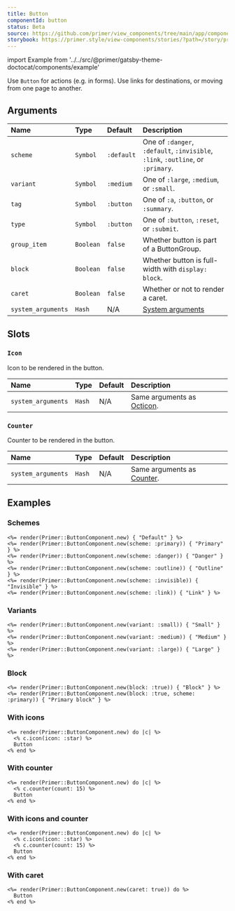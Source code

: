 ```yaml
---
title: Button
componentId: button
status: Beta
source: https://github.com/primer/view_components/tree/main/app/components/primer/button_component.rb
storybook: https://primer.style/view-components/stories/?path=/story/primer-button-component
---
```


import Example from '../../src/@primer/gatsby-theme-doctocat/components/example'

<!-- Warning: AUTO-GENERATED file, do not edit. Add code comments to your Ruby instead <3 -->

Use `Button` for actions (e.g. in forms). Use links for destinations, or moving from one page to another.

## Arguments

| Name | Type | Default | Description |
| :- | :- | :- | :- |
| `scheme` | `Symbol` | `:default` | One of `:danger`, `:default`, `:invisible`, `:link`, `:outline`, or `:primary`. |
| `variant` | `Symbol` | `:medium` | One of `:large`, `:medium`, or `:small`. |
| `tag` | `Symbol` | `:button` | One of `:a`, `:button`, or `:summary`. |
| `type` | `Symbol` | `:button` | One of `:button`, `:reset`, or `:submit`. |
| `group_item` | `Boolean` | `false` | Whether button is part of a ButtonGroup. |
| `block` | `Boolean` | `false` | Whether button is full-width with `display: block`. |
| `caret` | `Boolean` | `false` | Whether or not to render a caret. |
| `system_arguments` | `Hash` | N/A | [System arguments](/system-arguments) |

## Slots

### `Icon`

Icon to be rendered in the button.

| Name | Type | Default | Description |
| :- | :- | :- | :- |
| `system_arguments` | `Hash` | N/A | Same arguments as [Octicon](/components/octicon). |

### `Counter`

Counter to be rendered in the button.

| Name | Type | Default | Description |
| :- | :- | :- | :- |
| `system_arguments` | `Hash` | N/A | Same arguments as [Counter](/components/counter). |

## Examples

### Schemes

<Example src="<button type='button' data-view-component='true' class='btn'>    Default  </button><button type='button' data-view-component='true' class='btn-primary btn'>    Primary  </button><button type='button' data-view-component='true' class='btn-danger btn'>    Danger  </button><button type='button' data-view-component='true' class='btn-outline btn'>    Outline  </button><button type='button' data-view-component='true' class='btn-invisible btn'>    Invisible  </button><button type='button' data-view-component='true' class='btn-link'>    Link  </button>" />

```erb
<%= render(Primer::ButtonComponent.new) { "Default" } %>
<%= render(Primer::ButtonComponent.new(scheme: :primary)) { "Primary" } %>
<%= render(Primer::ButtonComponent.new(scheme: :danger)) { "Danger" } %>
<%= render(Primer::ButtonComponent.new(scheme: :outline)) { "Outline" } %>
<%= render(Primer::ButtonComponent.new(scheme: :invisible)) { "Invisible" } %>
<%= render(Primer::ButtonComponent.new(scheme: :link)) { "Link" } %>
```

### Variants

<Example src="<button type='button' data-view-component='true' class='btn-sm btn'>    Small  </button><button type='button' data-view-component='true' class='btn'>    Medium  </button><button type='button' data-view-component='true' class='btn-large btn'>    Large  </button>" />

```erb
<%= render(Primer::ButtonComponent.new(variant: :small)) { "Small" } %>
<%= render(Primer::ButtonComponent.new(variant: :medium)) { "Medium" } %>
<%= render(Primer::ButtonComponent.new(variant: :large)) { "Large" } %>
```

### Block

<Example src="<button type='button' data-view-component='true' class='btn btn-block'>    Block  </button><button type='button' data-view-component='true' class='btn-primary btn btn-block'>    Primary block  </button>" />

```erb
<%= render(Primer::ButtonComponent.new(block: :true)) { "Block" } %>
<%= render(Primer::ButtonComponent.new(block: :true, scheme: :primary)) { "Primary block" } %>
```

### With icons

<Example src="<button type='button' data-view-component='true' class='btn'>  <svg aria-hidden='true' height='16' viewBox='0 0 16 16' version='1.1' width='16' data-view-component='true' class='octicon octicon-star'>    <path fill-rule='evenodd' d='M8 .25a.75.75 0 01.673.418l1.882 3.815 4.21.612a.75.75 0 01.416 1.279l-3.046 2.97.719 4.192a.75.75 0 01-1.088.791L8 12.347l-3.766 1.98a.75.75 0 01-1.088-.79l.72-4.194L.818 6.374a.75.75 0 01.416-1.28l4.21-.611L7.327.668A.75.75 0 018 .25zm0 2.445L6.615 5.5a.75.75 0 01-.564.41l-3.097.45 2.24 2.184a.75.75 0 01.216.664l-.528 3.084 2.769-1.456a.75.75 0 01.698 0l2.77 1.456-.53-3.084a.75.75 0 01.216-.664l2.24-2.183-3.096-.45a.75.75 0 01-.564-.41L8 2.694v.001z'></path></svg>    Button  </button>" />

```erb
<%= render(Primer::ButtonComponent.new) do |c| %>
  <% c.icon(icon: :star) %>
  Button
<% end %>
```

### With counter

<Example src="<button type='button' data-view-component='true' class='btn'>      Button  <span title='15' data-view-component='true' class='Counter'>15</span></button>" />

```erb
<%= render(Primer::ButtonComponent.new) do |c| %>
  <% c.counter(count: 15) %>
  Button
<% end %>
```

### With icons and counter

<Example src="<button type='button' data-view-component='true' class='btn'>  <svg aria-hidden='true' height='16' viewBox='0 0 16 16' version='1.1' width='16' data-view-component='true' class='octicon octicon-star'>    <path fill-rule='evenodd' d='M8 .25a.75.75 0 01.673.418l1.882 3.815 4.21.612a.75.75 0 01.416 1.279l-3.046 2.97.719 4.192a.75.75 0 01-1.088.791L8 12.347l-3.766 1.98a.75.75 0 01-1.088-.79l.72-4.194L.818 6.374a.75.75 0 01.416-1.28l4.21-.611L7.327.668A.75.75 0 018 .25zm0 2.445L6.615 5.5a.75.75 0 01-.564.41l-3.097.45 2.24 2.184a.75.75 0 01.216.664l-.528 3.084 2.769-1.456a.75.75 0 01.698 0l2.77 1.456-.53-3.084a.75.75 0 01.216-.664l2.24-2.183-3.096-.45a.75.75 0 01-.564-.41L8 2.694v.001z'></path></svg>    Button  <span title='15' data-view-component='true' class='Counter'>15</span></button>" />

```erb
<%= render(Primer::ButtonComponent.new) do |c| %>
  <% c.icon(icon: :star) %>
  <% c.counter(count: 15) %>
  Button
<% end %>
```

### With caret

<Example src="<button type='button' data-view-component='true' class='btn'>      Button      <svg aria-hidden='true' height='16' viewBox='0 0 16 16' version='1.1' width='16' data-view-component='true' class='octicon octicon-triangle-down'>    <path d='M4.427 7.427l3.396 3.396a.25.25 0 00.354 0l3.396-3.396A.25.25 0 0011.396 7H4.604a.25.25 0 00-.177.427z'></path></svg></button>" />

```erb
<%= render(Primer::ButtonComponent.new(caret: true)) do %>
  Button
<% end %>
```
